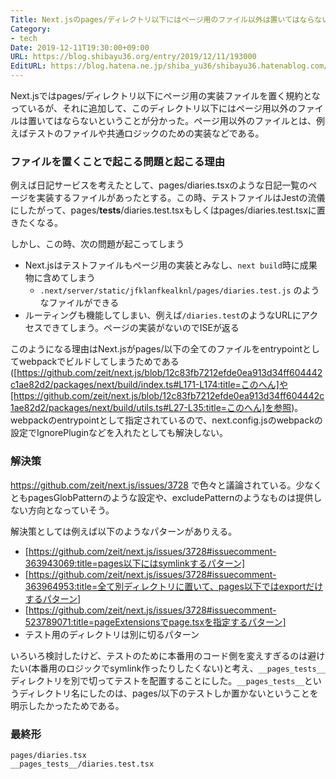 ```yaml
---
Title: Next.jsのpages/ディレクトリ以下にはページ用のファイル以外は置いてはならない
Category:
- tech
Date: 2019-12-11T19:30:00+09:00
URL: https://blog.shibayu36.org/entry/2019/12/11/193000
EditURL: https://blog.hatena.ne.jp/shiba_yu36/shibayu36.hatenablog.com/atom/entry/26006613480009562
---
```


Next.jsではpages/ディレクトリ以下にページ用の実装ファイルを置く規約となっているが、それに追加して、このディレクトリ以下にはページ用以外のファイルは置いてはならないということが分かった。ページ用以外のファイルとは、例えばテストのファイルや共通ロジックのための実装などである。

### ファイルを置くことで起こる問題と起こる理由
例えば日記サービスを考えたとして、pages/diaries.tsxのような日記一覧のページを実装するファイルがあったとする。この時、テストファイルはJestの流儀にしたがって、pages/__tests__/diaries.test.tsxもしくはpages/diaries.test.tsxに置きたくなる。

しかし、この時、次の問題が起こってしまう

- Next.jsはテストファイルもページ用の実装とみなし、`next build`時に成果物に含めてしまう
    - `.next/server/static/jfklanfkealknl/pages/diaries.test.js` のようなファイルができる
- ルーティングも機能してしまい、例えば`/diaries.test`のようなURLにアクセスできてしまう。ページの実装がないのでISEが返る

このようになる理由はNext.jsがpages/以下の全てのファイルをentrypointとしてwebpackでビルドしてしまうためである([https://github.com/zeit/next.js/blob/12c83fb7212efde0ea913d34ff604442c1ae82d2/packages/next/build/index.ts#L171-L174:title=このへん]や[https://github.com/zeit/next.js/blob/12c83fb7212efde0ea913d34ff604442c1ae82d2/packages/next/build/utils.ts#L27-L35:title=このへん]を参照)。webpackのentrypointとして指定されているので、next.config.jsのwebpackの設定でIgnorePluginなどを入れたとしても解決しない。

### 解決策
https://github.com/zeit/next.js/issues/3728 で色々と議論されている。少なくともpagesGlobPatternのような設定や、excludePatternのようなものは提供しない方向となっていそう。

解決策としては例えば以下のようなパターンがありえる。

- [https://github.com/zeit/next.js/issues/3728#issuecomment-363943069:title=pages以下にはsymlinkするパターン]
- [https://github.com/zeit/next.js/issues/3728#issuecomment-363964953:title=全て別ディレクトリに置いて、pages以下ではexportだけするパターン]
- [https://github.com/zeit/next.js/issues/3728#issuecomment-523789071:title=pageExtensionsでpage.tsxを指定するパターン]
- テスト用のディレクトリは別に切るパターン


いろいろ検討したけど、テストのために本番用のコード側を変えすぎるのは避けたい(本番用のロジックでsymlink作ったりしたくない)と考え、`__pages_tests__`ディレクトリを別で切ってテストを配置することにした。`__pages_tests__`というディレクトリ名にしたのは、pages/以下のテストしか置かないということを明示したかったためである。

### 最終形

```
pages/diaries.tsx
__pages_tests__/diaries.test.tsx
```
